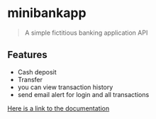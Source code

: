 # minibankapp

> A simple fictitious banking application API

## Features
- Cash deposit
- Transfer
- you can view transaction history
- send email alert for login and all transactions

[Here is a link to the documentation](https://documenter.getpostman.com/view/20496357/VUqpscSa)